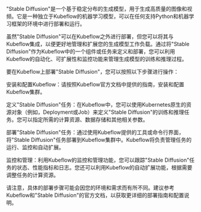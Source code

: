 

"Stable Diffusion"是一个基于稳定分布的生成模型，用于生成高质量的图像和视频。它是一种独立于Kubeflow的机器学习模型，可以在任何支持Python和机器学习框架的环境中进行部署和运行。

虽然"Stable Diffusion"可以在Kubeflow之外进行部署，但您可以将其与Kubeflow集成，以便更好地管理和扩展您的生成模型工作负载。通过将"Stable Diffusion"作为Kubeflow中的一个组件或任务来定义和部署，您可以利用Kubeflow的自动化、可扩展性和监控功能来管理生成模型的训练和推理过程。

要在Kubeflow上部署"Stable Diffusion"，您可以按照以下步骤进行操作：

安装和配置Kubeflow：请按照Kubeflow官方文档中提供的指南，安装和配置Kubeflow集群。

定义"Stable Diffusion"任务：在Kubeflow中，您可以使用Kubernetes原生的资源对象（例如，Deployment或Job）来定义"Stable Diffusion"的训练和推理任务。您可以指定所需的计算资源、数据存储和其他相关参数。

部署"Stable Diffusion"任务：通过使用Kubeflow提供的工具或命令行界面，将"Stable Diffusion"任务部署到Kubeflow集群中。Kubeflow将负责管理任务的运行、监控和自动扩展。

监控和管理：利用Kubeflow的监控和管理功能，您可以跟踪"Stable Diffusion"任务的状态、性能指标和日志。您还可以利用Kubeflow的自动扩展功能，根据需要调整任务的计算资源。

请注意，具体的部署步骤可能会因您的环境和需求而有所不同。建议参考Kubeflow和"Stable Diffusion"的官方文档，以获取更详细的部署指南和配置说明。
